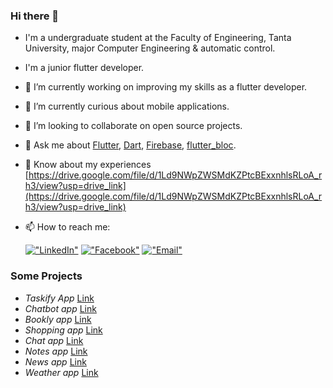 ### Hi there 👋

- I'm a undergraduate student at the Faculty of Engineering, Tanta University, major Computer Engineering & automatic control.
- I'm a junior flutter developer.


- 🔭 I’m currently working on improving my skills as a flutter developer.
- 🌱 I’m currently curious about mobile applications.
- 👯 I’m looking to collaborate on open source projects.
- 💬 Ask me about [Flutter](https://flutter.dev), [Dart](https://dart.dev), [Firebase](https://firebase.google.com/), [flutter_bloc](https://pub.dev/packages/flutter_bloc).
- 📄 Know about my experiences [https://drive.google.com/file/d/1Ld9NWpZWSMdKZPtcBExxnhlsRLoA_rh3/view?usp=drive_link](https://drive.google.com/file/d/1Ld9NWpZWSMdKZPtcBExxnhlsRLoA_rh3/view?usp=drive_link)
- 📫 How to reach me:

  [!["LinkedIn"](https://img.shields.io/badge/LinkedIn-blue?style=flat&logo=linkedin&labelColor=blue)](https://www.linkedin.com/in/karim-tamer74?utm_source=share&utm_campaign=share_via&utm_content=profile&utm_medium=android_app )
  [!["Facebook"](https://img.shields.io/badge/Facebook-blue?style=flat&logo=facebook&labelColor=blue)](https://www.facebook.com/kemo.abokamel.9?mibextid=ZbWKwL )
  [!["Email"](https://img.shields.io/badge/Email-D14836?style=flat&logo=gmail&logoColor=white)](mailto:karimabokamel74@example.com)
  
### Some Projects 
- *Taskify App* [Link](https://github.com/KarimTamer74/taskify-app)
- *Chatbot app* [Link](https://github.com/KarimTamer74/chatbot-app/tree/master)
- *Bookly app* [Link](https://github.com/KarimTamer74/bookly-app)
- *Shopping app* [Link](https://github.com/KarimTamer74/shopping_app)
- *Chat app* [Link](https://github.com/KarimTamer74/chat-app)
- *Notes app* [Link](https://github.com/KarimTamer74/notes_app)
- *News app* [Link](https://github.com/KarimTamer74/news-app)
- *Weather app* [Link](https://github.com/KarimTamer74/weather-app)
